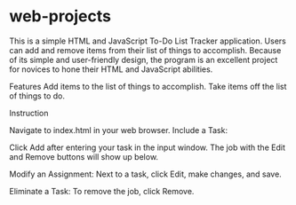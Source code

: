 # web-projects

This is a simple HTML and JavaScript To-Do List Tracker application. Users can add and remove items from their list of things to accomplish. Because of its simple and user-friendly design, the program is an excellent project for novices to hone their HTML and JavaScript abilities.

Features
Add items to the list of things to accomplish.
Take items off the list of things to do.

Instruction 

Navigate to index.html in your web browser.
Include a Task:


Click Add after entering your task in the input window.
The job with the Edit and Remove buttons will show up below.

Modify an Assignment:
Next to a task, click Edit, make changes, and save.

Eliminate a Task:
To remove the job, click Remove.




